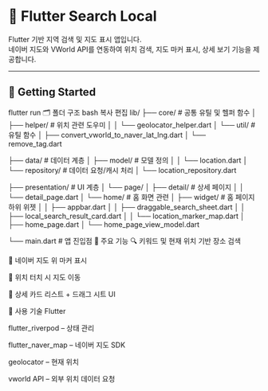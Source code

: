 # 📍 Flutter Search Local

Flutter 기반 지역 검색 및 지도 표시 앱입니다.  
네이버 지도와 VWorld API를 연동하여 위치 검색, 지도 마커 표시, 상세 보기 기능을 제공합니다.

---

## 🚀 Getting Started

flutter run
🗂 폴더 구조
bash
복사
편집
lib/
├── core/                          # 공통 유틸 및 헬퍼 함수
│   ├── helper/                   # 위치 관련 도우미
│   │   └── geolocator_helper.dart
│   └── util/                     # 유틸 함수
│       ├── convert_vworld_to_naver_lat_lng.dart
│       └── remove_tag.dart

├── data/                          # 데이터 계층
│   ├── model/                    # 모델 정의
│   │   └── location.dart
│   └── repository/              # 데이터 요청/캐시 처리
│       └── location_repository.dart

├── presentation/                 # UI 계층
│   └── page/
│       ├── detail/              # 상세 페이지
│       │   └── detail_page.dart
│       └── home/                # 홈 화면 관련
│           ├── widget/         # 홈 페이지 하위 위젯
│           │   ├── appbar.dart
│           │   ├── draggable_search_sheet.dart
│           │   ├── local_search_result_card.dart
│           │   └── location_marker_map.dart
│           ├── home_page.dart
│           └── home_page_view_model.dart

└── main.dart                     # 앱 진입점
📌 주요 기능
🔍 키워드 및 현재 위치 기반 장소 검색

📍 네이버 지도 위 마커 표시

🧭 위치 터치 시 지도 이동

🧾 상세 카드 리스트 + 드래그 시트 UI

🔧 사용 기술
Flutter

flutter_riverpod – 상태 관리

flutter_naver_map – 네이버 지도 SDK

geolocator – 현재 위치

vworld API – 외부 위치 데이터 요청


